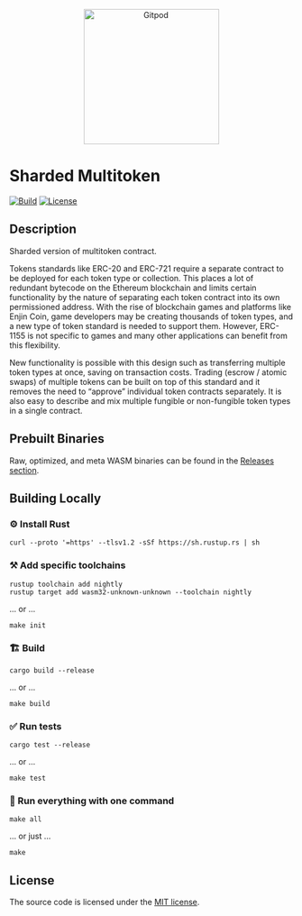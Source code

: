 <p align="center">
  <a href="https://gitpod.io/#https://github.com/gear-dapps/sharded-multitoken" target="_blank">
    <img src="https://gitpod.io/button/open-in-gitpod.svg" width="240" alt="Gitpod">
  </a>
</p>

# Sharded Multitoken

[![Build][build_badge]][build_href]
[![License][lic_badge]][lic_href]

[build_badge]: https://github.com/gear-dapps/sharded-multitoken/workflows/Build/badge.svg
[build_href]: https://github.com/gear-dapps/sharded-multitoken/actions/workflows/build.yml

[lic_badge]: https://img.shields.io/badge/License-MIT-success
[lic_href]: https://github.com/gear-dapps/sharded-multitoken/blob/master/LICENSE

## Description

Sharded version of multitoken contract.

Tokens standards like ERC-20 and ERC-721 require a separate contract to be deployed for each token type or collection. This places a lot of redundant bytecode on the Ethereum blockchain and limits certain functionality by the nature of separating each token contract into its own permissioned address. With the rise of blockchain games and platforms like Enjin Coin, game developers may be creating thousands of token types, and a new type of token standard is needed to support them. However, ERC-1155 is not specific to games and many other applications can benefit from this flexibility.

New functionality is possible with this design such as transferring multiple token types at once, saving on transaction costs. Trading (escrow / atomic swaps) of multiple tokens can be built on top of this standard and it removes the need to “approve” individual token contracts separately. It is also easy to describe and mix multiple fungible or non-fungible token types in a single contract.

## Prebuilt Binaries

Raw, optimized, and meta WASM binaries can be found in the [Releases section](https://github.com/gear-dapps/sharded-multitoken/releases).

## Building Locally

### ⚙️ Install Rust

```shell
curl --proto '=https' --tlsv1.2 -sSf https://sh.rustup.rs | sh
```

### ⚒️ Add specific toolchains

```shell
rustup toolchain add nightly
rustup target add wasm32-unknown-unknown --toolchain nightly
```

... or ...

```shell
make init
```

### 🏗️ Build

```shell
cargo build --release
```

... or ...

```shell
make build
```

### ✅ Run tests

```shell
cargo test --release
```

... or ...

```shell
make test
```

### 🚀 Run everything with one command

```shell
make all
```

... or just ...

```shell
make
```

## License

The source code is licensed under the [MIT license](LICENSE).
